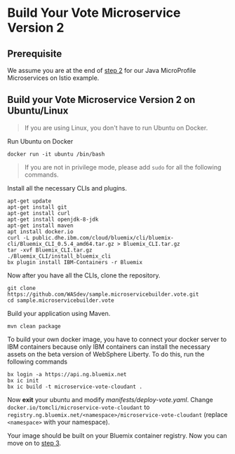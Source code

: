# Build Your Vote Microservice Version 2

## Prerequisite
We assume you are at the end of [step 2](https://github.com/IBM/Java-MicroProfile-Microservices-on-Istio#2-get-and-build-the-application-code) for our Java MicroProfile Microservices on Istio example.

## Build your Vote Microservice Version 2 on Ubuntu/Linux

> If you are using Linux, you don't have to run Ubuntu on Docker.

Run Ubuntu on Docker

```shell
docker run -it ubuntu /bin/bash
```
> If you are not in privilege mode, please add `sudo` for all the following commands.

Install all the necessary CLIs and plugins.

```shell
apt-get update
apt-get install git
apt-get install curl
apt-get install openjdk-8-jdk
apt-get install maven
apt install docker.io
curl -L public.dhe.ibm.com/cloud/bluemix/cli/bluemix-cli/Bluemix_CLI_0.5.4_amd64.tar.gz > Bluemix_CLI.tar.gz
tar -xvf Bluemix_CLI.tar.gz
./Bluemix_CLI/install_bluemix_cli
bx plugin install IBM-Containers -r Bluemix
```

Now after you have all the CLIs, clone the repository.

```shell
git clone https://github.com/WASdev/sample.microservicebuilder.vote.git
cd sample.microservicebuilder.vote
```

Build your application using Maven.
```shell
mvn clean package
```

To build your own docker image, you have to connect your docker server to IBM containers because only IBM containers can install the necessary assets on the beta version of WebSphere Liberty. To do this, run the following commands

```shell
bx login -a https://api.ng.bluemix.net
bx ic init
bx ic build -t microservice-vote-cloudant .
```

Now **exit** your ubuntu and modify *manifests/deploy-vote.yaml*. Change `docker.io/tomcli/microservice-vote-cloudant` to `registry.ng.bluemix.net/<namespace>/microservice-vote-cloudant` (replace `<namespace>` with your namespace).

Your image should be built on your Bluemix container registry. Now you can move on to [step 3](https://github.com/IBM/Java-MicroProfile-Microservices-on-Istio#3-create-a-content-based-routing-for-your-microservices).
